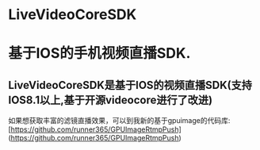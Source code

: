 # LiveVideoCoreSDK 
基于IOS的手机视频直播SDK.
============================
LiveVideoCoreSDK是基于IOS的视频直播SDK(支持IOS8.1以上,基于开源videocore进行了改进)
-----------------------------------------------------------------------------
如果想获取丰富的滤镜直播效果，可以到我新的基于gpuimage的代码库:
[https://github.com/runner365/GPUImageRtmpPush] (https://github.com/runner365/GPUImageRtmpPush)


